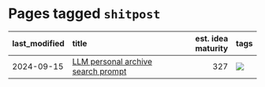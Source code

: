# Pages tagged `shitpost`

|last_modified|title|est. idea maturity|tags
|:---|:---|---:|:---|
|2024-09-15|[LLM personal archive search prompt](../personal_archive_prompt.md)|327|[![](https://img.shields.io/badge/tag-shitpost-288446)](../tags/shitpost.md)|